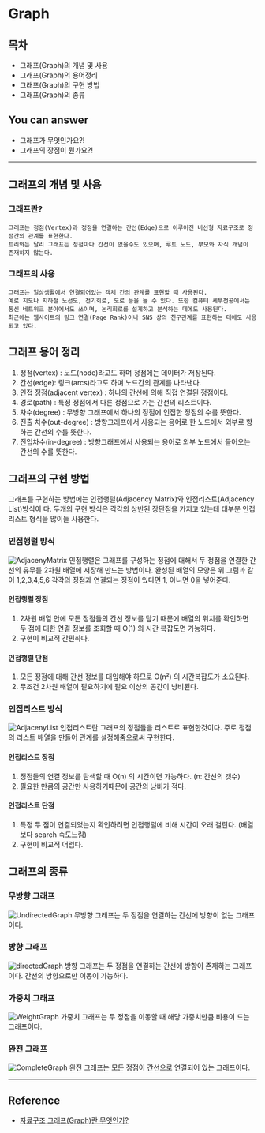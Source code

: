 # Graph
## 목차
- 그래프(Graph)의 개념 및 사용
- 그래프(Graph)의 용어정리
- 그래프(Graph)의 구현 방법
- 그래프(Graph)의 종류

## You can answer
- 그래프가 무엇인가요?!
- 그래프의 장점이 뭔가요?!

---
## 그래프의 개념 및 사용

### 그래프란?
    그래프는 정점(Vertex)과 정점을 연결하는 간선(Edge)으로 이루어진 비선형 자료구조로 정점간의 관계를 표현한다.
    트리와는 달리 그래프는 정점마다 간선이 없을수도 있으며, 루트 노드, 부모와 자식 개념이 존재하지 않는다.


### 그래프의 사용
    그래프는 일상생활에서 연결되어있는 객체 간의 관계를 표현할 때 사용된다.
    예로 지도나 지하철 노선도, 전기회로, 도로 등을 들 수 있다. 또한 컴퓨터 세부전공에서는 통신 네트워크 분야에서도 쓰이며, 논리회로를 설계하고 분석하는 데에도 사용된다.
    최근에는 웹사이트의 링크 연결(Page Rank)이나 SNS 상의 친구관계를 표현하는 데에도 사용되고 있다.

## 그래프 용어 정리
  1. 정점(vertex) : 노드(node)라고도 하며 정점에는 데이터가 저장된다.
  2. 간선(edge): 링크(arcs)라고도 하며 노드간의 관계를 나타낸다.
  3. 인접 정점(adjacent vertex) : 하나의 간선에 의해 직접 연결된 정점이다.
  4. 경로(path) : 특정 정점에서 다른 정점으로 가는 간선의 리스트이다.
  5. 차수(degree) : 무방향 그래프에서 하나의 정점에 인접한 정점의 수를 뜻한다.
  6. 진출 차수(out-degree) : 방향그래프에서 사용되는 용어로 한 노드에서 외부로 향하는 간선의 수를 뜻한다.
  7. 진입차수(in-degree) : 방향그래프에서 사용되는 용어로 외부 노드에서 들어오는 간선의 수를 뜻한다.


## 그래프의 구현 방법
그래프를 구현하는 방법에는 인접행렬(Adjacency Matrix)와 인접리스트(Adjacency List)방식이 다. 두개의 구현 방식은 각각의 상반된 장단점을 가지고 있는데 대부분 인접리스트 형식을 많이들 사용한다.

### 인접행렬 방식
![AdjacenyMatrix](img/AdjacencyMatrix.png)
인접행렬은 그래프를 구성하는 정점에 대해서 두 정점을 연결한 간선의 유무를 2차원 배열에 저장해 만드는 방법이다.
완성된 배열의 모양은 위 그림과 같이 1,2,3,4,5,6 각각의 정점과 연결되는 정점이 있다면 1, 아니면 0을 넣어준다.

#### 인접행렬 장점
1. 2차원 배열 안에 모든 정점들의 간선 정보를 담기 때문에 배열의 위치를 확인하면 두 점에 대한 연결 정보를 조회할 때 O(1) 의 시간 복잡도면 가능하다.
2. 구현이 비교적 간편하다.

#### 인접행렬 단점
1. 모든 정점에 대해 간선 정보를 대입해야 하므로 O(n²) 의 시간복잡도가 소요된다.
2. 무조건 2차원 배열이 필요하기에 필요 이상의 공간이 낭비된다.

### 인접리스트 방식
![AdjacenyList](img/AdjacencyList.png)
인접리스트란 그래프의 정점들을 리스트로 표현한것이다.
주로 정점의 리스트 배열을 만들어 관계를 설정해줌으로써 구현한다.

#### 인접리스트 장점
1. 정점들의 연결 정보를 탐색할 때 O(n) 의 시간이면 가능하다. (n: 간선의 갯수)
2. 필요한 만큼의 공간만 사용하기때문에 공간의 낭비가 적다.

#### 인접리스트 단점
1. 특정 두 점이 연결되었는지 확인하려면 인접행렬에 비해 시간이 오래 걸린다. (배열보다 search 속도느림)
2. 구현이 비교적 어렵다.

## 그래프의 종류

### 무방향 그래프
![UndirectedGraph](img/UndirectedGraph.png)
무방향 그래프는 두 정점을 연결하는 간선에 방향이 없는 그래프이다.

### 방향 그래프
![directedGraph](img/directedGraph.png)
방향 그래프는 두 정점을 연결하는 간선에 방향이 존재하는 그래프이다.
간선의 방향으로만 이동이 가능하다.

### 가중치 그래프
![WeightGraph](img/WeightGraph.png)
가중치 그래프는 두 정점을 이동할 때 해당 가중치만큼 비용이 드는 그래프이다.

### 완전 그래프
![CompleteGraph](img/CompleteGraph.png)
완전 그래프는 모든 정점이 간선으로 연결되어 있는 그래프이다.

---
## Reference
- [자료구조 그래프(Graph)란 무엇인가?](https://coding-factory.tistory.com/610)
